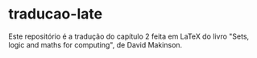 # traducao-late
Este repositório é a tradução do capítulo 2 feita em LaTeX do livro "Sets, logic and maths for computing", de David Makinson.
